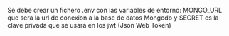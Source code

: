 Se debe crear un fichero .env con las variables de entorno: MONGO_URL que sera la url de conexion a la base de datos Mongodb y SECRET es la clave privada que
se usara en los jwt (Json Web Token)